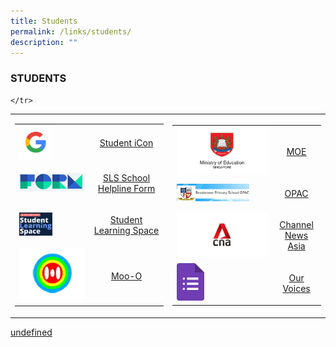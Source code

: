 ```yaml
---
title: Students
permalink: /links/students/
description: ""
---
```

### STUDENTS


<table>
	<tr>
		<td width="50%">
<table>
	<tr>
		<td width="50%">
			<img style="width: 50%;" src="/images/google_logo.jpg">
		</td>
		<td>
			<p align="center">
				<a href="https://workspace.google.com/dashboard">
					Student iCon
				</a>
			</p>
		</td>
	</tr>
	<tr>
		<td>
			<img src="/images/formSGlogo.jpg"/>
		</td>
		<td>
			<p align="center">
				<a href="https://form.gov.sg/5d536818f0c5370012d1c890">
				 SLS School Helpline Form
			 </a>
			</p>
		</td>
	</tr>
	<tr>
		<td>
			<img style="width: 50%;" src="/images/sls.png">
		</td>
		<td>
			<p align="center">
				<a href="https://vle.learning.moe.edu.sg/login">
					Student Learning Space
				</a>
			</p>
		</td>
	</tr>
	<tr>
		<td>
			<img src="/images/Moo-O.png"/>
		</td>
		<td>
			<p align="center">
				<a href="http://www.moo-o.com/">
					Moo-O
				</a>
			</p>
		</td>
	</tr>
</table>
		</td>
		<td>
<table>
	<tr>
		<td>
			<img src="/images/moe.jpg">
	  </td>
    <td>
		  <p align="center">
			  <a href="https://www.moe.gov.sg/">
				  	MOE 
				</a>
			</p>
		</td>
	</tr>
  <tr>
    <td>
			<img style="width: 80%;" src="/images/OPAC.jpg">
		</td>
    <td> 
			<p align="center">
				<a href="https://schoolibrary.moe.edu.sg/bendemeerpri/cgi-bin/spydus.exe/MSGTRN/WPAC/HOME">
					OPAC
				</a>
			</p>
		</td>
  </tr>
  <tr>
    <td>
			<img src="/images/cna.jpg"/>
		</td>
    <td>
			<p align="center">
				<a href="https://www.channelnewsasia.com/">
					Channel News Asia 
				</a>
			</p>
		</td>
  </tr>
  <tr>
    <td>
			<img style="width: 30%;" src="/images/google%20form.png">
		</td>
    <td>
			<p align="center">
				<a href="https://forms.gle/CZcN9anDrb1YzWGFA/">			Our Voices 
				</a>
			</p>
		</td>
  </tr>
</table>
		</td>
		
		
		
		
	</tr>
</table>

[undefined](https://schoolibrary.moe.edu.sg/bendemeerpri/cgi-bin/spydus.exe/MSGTRN/WPAC/HOME)